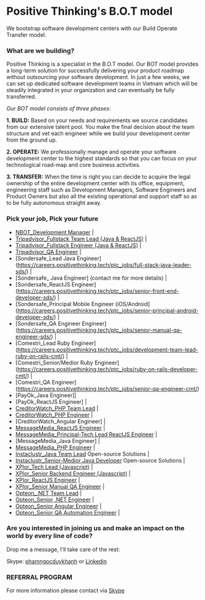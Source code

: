 # Positive Thinking's B.O.T model

We bootstrap software development centers with our Build Operate Transfer model.

### What are we building? 
Positive Thinking is a specialist in the B.O.T model. Our BOT model provides a long-term solution for successfully delivering your product roadmap without outsourcing your software development. In just a few weeks, we can set up dedicated software development teams in Vietnam which will be steadily integrated in your organization and can eventually be fully transferred.

_Our BOT model consists of three phases:_

**1. BUILD:** Based on your needs and requirements we source candidates from our extensive talent pool. You make the final decision about the team structure and vet each engineer while we build your development center from the ground up.

**2. OPERATE:** We professionally manage and operate your software development center to the highest standards so that you can focus on your technological road-map and core business activities.

**3. TRANSFER:** When the time is right you can decide to acquire the legal ownership of the entire development center with its office, equipment, engineering staff such as Development Managers, Software Engineers and Product Owners but also all the existing operational and support staff so as to be fully autonomous straight away.
### Pick your job, Pick your future
- [NBOT_Development Manager](https://careers.positivethinking.tech/ptc_jobs/development-manager-ho-chi-minh-bot/) | 
- [Tripadvisor_Fullstack Team Lead (Java & ReactJS)](https://careers.positivethinking.tech/ptc_jobs/java-fullstack-team-lead-ota/) |
- [Tripadvisor_Fullstack Engineer (Java & ReactJS)](https://careers.positivethinking.tech/ptc_jobs/senior-medior-java-fullstack-developer-ota/) |
- [Tripadvisor_QA Engineer](https://careers.positivethinking.tech/ptc_jobs/senior-qa-engineer-ota/) |
- [Sondersafe_Lead Java Engineer] (https://careers.positivethinking.tech/ptc_jobs/full-stack-java-leader-sds/) |
- [Sondersafe_ Java Engineer] (contact me for more details) |
- [Sondersafe_ReactJS Engineer] (https://careers.positivethinking.tech/ptc_jobs/senior-front-end-developer-sds/) |
- [Sondersafe_Principal Mobile Engineer (iOS/Android] (https://careers.positivethinking.tech/ptc_jobs/senior-principal-android-developer-sds/) |
- [Sondersafe_QA Engineer Engineer] (https://careers.positivethinking.tech/ptc_jobs/senior-manual-qa-engineer-sds/) |
- [Comestri_Lead Ruby Engineer] (https://careers.positivethinking.tech/ptc_jobs/development-team-lead-ruby-on-rails-cmt/) |
- [Comestri_Senior/Medior Ruby Engineer] (https://careers.positivethinking.tech/ptc_jobs/ruby-on-rails-developer-cmt/) |
- [Comestri_QA Engineer] (https://careers.positivethinking.tech/ptc_jobs/senior-qa-engineer-cmt/)
- [PayOk_Java Engineer]|
- [PayOk_ReactJS Engineer] |
- [CreditorWatch_PHP Team Lead](https://careers.positivethinking.tech/ptc_jobs/senior-medior-java-fullstack-developer-ota/) |
- [CreditorWatch_PHP Engineer](https://careers.positivethinking.tech/ptc_jobs/senior-php-developer-cw/) |
- [CreditorWatch_Angular Engineer] |
- [MessageMedia_ReactJS Engineer](https://careers.positivethinking.tech/ptc_jobs/senior-reactjs-engineer-mm/) |
- [MessageMedia_Principal-Tech Lead ReactJS Engineer](https://careers.positivethinking.tech/ptc_jobs/principal-techlead-reactjs-engineer-mm/) |
- [MessageMedia_Java Engineer] |
- [MessageMedia_PHP Engineer](https://careers.positivethinking.tech/ptc_jobs/senior-php-engineer-mm/) |
- [Instaclustr_Java Team Lead](https://careers.positivethinking.tech/ptc_jobs/java-team-lead-isc/) Open-source Solutions |  
- [Instaclustr_Senior-Medior Java Developer](https://careers.positivethinking.tech/ptc_jobs/senior-medior-java-developer-isc/) Open-source Solutions | 
- [XPlor_Tech Lead (Javascript)](https://careers.positivethinking.tech/ptc_jobs/technical-lead-javascript-xplor/) | 
- [XPlor_Senior Backend Engineer (Javascript)](https://careers.positivethinking.tech/ptc_jobs/senior-backend-engineer-javascript-xplor/) | 
- [XPlor_ReactJS Engineer](https://careers.positivethinking.tech/ptc_jobs/reactjs-engineer-xplor/) | 
- [XPlor_Senior Manual QA Engineer](https://careers.positivethinking.tech/ptc_jobs/senior-manual-qa-engineer-xplor/) | 
- [Opteon_.NET Team Lead](https://careers.positivethinking.tech/ptc_jobs/net-team-lead-opt/) | 
- [Opteon_Senior .NET Engineer](https://careers.positivethinking.tech/ptc_jobs/senior-net-developer-opt/) | 
- [Opteon_Senior Angular Engineer](https://careers.positivethinking.tech/ptc_jobs/senior-angular-developer-opt/) | 
- [Opteon_Senior QA Automation Engineer](https://careers.positivethinking.tech/ptc_jobs/senior-qa-automation-engineer-opt/) | 

### Are you interested in joining us and make an impact on the world by every line of code?

Drop me a message, I'll take care of the rest:

Skype: [phamngocduykhanh](https://join.skype.com/invite/iM2bQCkTJ3N8) or [Linkedin](https://www.linkedin.com/in/khanhpnd/)

### REFERRAL PROGRAM
For more information please contact via [Skype](https://join.skype.com/invite/iM2bQCkTJ3N8)
